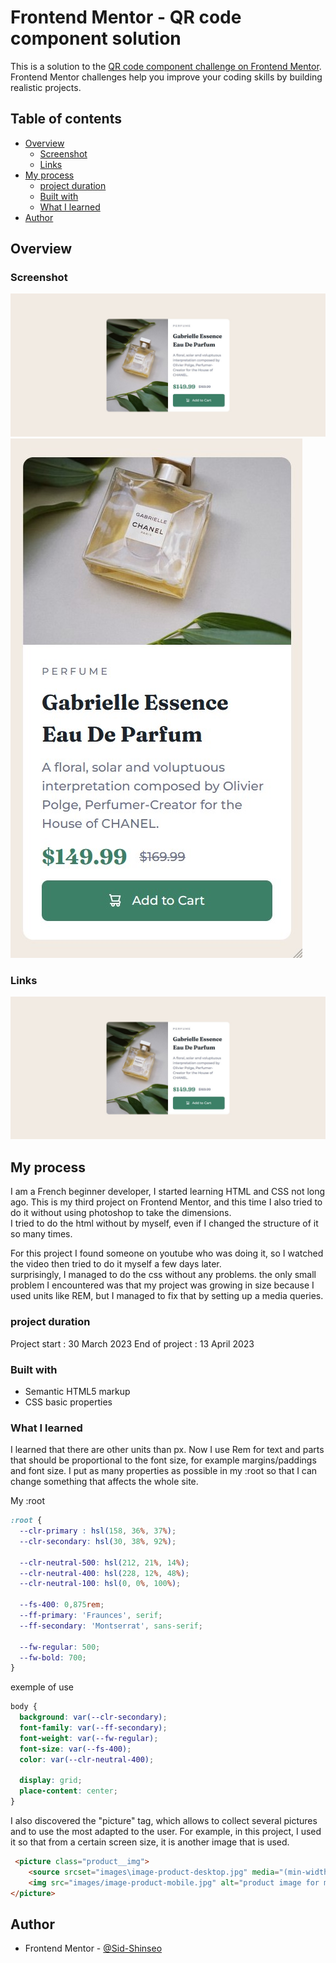 # Frontend Mentor - QR code component solution

This is a solution to the [QR code component challenge on Frontend Mentor](https://www.frontendmentor.io/challenges/qr-code-component-iux_sIO_H). Frontend Mentor challenges help you improve your coding skills by building realistic projects. 

## Table of contents

- [Overview](#overview)
  - [Screenshot](#screenshot)
  - [Links](#links)
- [My process](#my-process)
  - [project duration](#project-duration)
  - [Built with](#built-with)
  - [What I learned](#what-i-learned)
- [Author](#author)


## Overview

### Screenshot

![the solution screenshot for desktop](/screenshot-desktop.jpg)
![the solution screenshot for mobile](/screenshot-mobile.jpg)


### Links

![here is the link to the project](/screenshot-desktop.jpg)


## My process

I am a French beginner developer, I started learning HTML and CSS not long ago. 
This is my third project on Frontend Mentor, and this time I also tried to do it without using photoshop to take the dimensions.   
I tried to do the html without by myself, even if I changed the structure of it so many times. 

For this project I found someone on youtube who was doing it, so I watched the video then tried to do it myself a few days later.  
surprisingly, I managed to do the css without any problems. the only small problem I encountered was that my project was growing in size 
because I used units like REM, but I managed to fix that by setting up a media queries. 


### project duration 

Project start : 30 March 2023
End of project : 13 April 2023


### Built with

- Semantic HTML5 markup
- CSS basic properties



### What I learned
I learned that there are other units than px. 
Now I use Rem for text and parts that should be proportional to the font size, for example margins/paddings and font size. 
I put as many properties as possible in my :root so that I can change something that affects the whole site.  

My :root 
```css
:root {
  --clr-primary : hsl(158, 36%, 37%);
  --clr-secondary: hsl(30, 38%, 92%);

  --clr-neutral-500: hsl(212, 21%, 14%);
  --clr-neutral-400: hsl(228, 12%, 48%);
  --clr-neutral-100: hsl(0, 0%, 100%);

  --fs-400: 0,875rem;
  --ff-primary: 'Fraunces', serif;
  --ff-secondary: 'Montserrat', sans-serif;

  --fw-regular: 500;
  --fw-bold: 700;
}
```
exemple of use 
```css
body {
  background: var(--clr-secondary);
  font-family: var(--ff-secondary);
  font-weight: var(--fw-regular);
  font-size: var(--fs-400);
  color: var(--clr-neutral-400);

  display: grid;
  place-content: center;
}
```
I also discovered the "picture" tag, which allows to collect several pictures and to use the most adapted to the user. For example, in this project, I used it so that from a certain screen size, it is another image that is used.  
```html
 <picture class="product__img">
    <source srcset="images\image-product-desktop.jpg" media="(min-width: 650px)">
    <img src="images/image-product-mobile.jpg" alt="product image for mobile">
</picture>
```



## Author

- Frontend Mentor - [@Sid-Shinseo](https://www.frontendmentor.io/profile/sid-shinseo)
